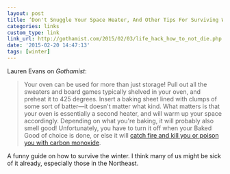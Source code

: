 ```yaml
---
layout: post
title: ‘Don't Snuggle Your Space Heater, And Other Tips For Surviving Winter’
categories: links
custom_type: link
link_url: http://gothamist.com/2015/02/03/life_hack_how_to_not_die.php
date: '2015-02-20 14:47:13'
tags: [winter]
---
```

Lauren Evans on *Gothamist*:

> Your oven can be used for more than just storage! Pull out all the sweaters and board games typically shelved in your oven, and preheat it to 425 degrees. Insert a baking sheet lined with clumps of some sort of batter—it doesn't matter what kind. What matters is that your oven is essentially a second heater, and will warm up your space accordingly. Depending on what you're baking, it will probably also smell good! Unfortunately, you have to turn it off when your Baked Good of choice is done, or else it will [catch fire and kill you or poison you with carbon monoxide](http://www.nyc.gov/html/fdny/html/events/2011/012411a.shtml).

A funny guide on how to survive the winter. I think many of us might be sick of it already, especially those in the Northeast.
